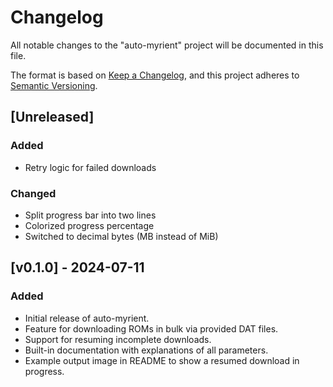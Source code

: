 # Changelog

All notable changes to the "auto-myrient" project will be documented in this file.

The format is based on [Keep a Changelog](https://keepachangelog.com/en/1.1.0/),
and this project adheres to [Semantic Versioning](https://semver.org/spec/v2.0.0.html).

## [Unreleased]

### Added
- Retry logic for failed downloads

### Changed
- Split progress bar into two lines
- Colorized progress percentage
- Switched to decimal bytes (MB instead of MiB)

## [v0.1.0] - 2024-07-11

### Added
- Initial release of auto-myrient.
- Feature for downloading ROMs in bulk via provided DAT files.
- Support for resuming incomplete downloads.
- Built-in documentation with explanations of all parameters.
- Example output image in README to show a resumed download in progress.
